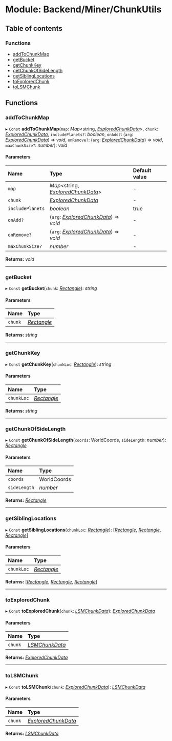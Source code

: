 # Module: Backend/Miner/ChunkUtils

## Table of contents

### Functions

- [addToChunkMap](backend_miner_chunkutils.md#addtochunkmap)
- [getBucket](backend_miner_chunkutils.md#getbucket)
- [getChunkKey](backend_miner_chunkutils.md#getchunkkey)
- [getChunkOfSideLength](backend_miner_chunkutils.md#getchunkofsidelength)
- [getSiblingLocations](backend_miner_chunkutils.md#getsiblinglocations)
- [toExploredChunk](backend_miner_chunkutils.md#toexploredchunk)
- [toLSMChunk](backend_miner_chunkutils.md#tolsmchunk)

## Functions

### addToChunkMap

▸ `Const` **addToChunkMap**(`map`: _Map_<string, [_ExploredChunkData_](../classes/_types_global_globaltypes.exploredchunkdata.md)\>, `chunk`: [_ExploredChunkData_](../classes/_types_global_globaltypes.exploredchunkdata.md), `includePlanets?`: _boolean_, `onAdd?`: (`arg`: [_ExploredChunkData_](../classes/_types_global_globaltypes.exploredchunkdata.md)) => _void_, `onRemove?`: (`arg`: [_ExploredChunkData_](../classes/_types_global_globaltypes.exploredchunkdata.md)) => _void_, `maxChunkSize?`: _number_): _void_

#### Parameters

| Name             | Type                                                                                                | Default value |
| :--------------- | :-------------------------------------------------------------------------------------------------- | :------------ |
| `map`            | _Map_<string, [_ExploredChunkData_](../classes/_types_global_globaltypes.exploredchunkdata.md)\>    | -             |
| `chunk`          | [_ExploredChunkData_](../classes/_types_global_globaltypes.exploredchunkdata.md)                    | -             |
| `includePlanets` | _boolean_                                                                                           | true          |
| `onAdd?`         | (`arg`: [_ExploredChunkData_](../classes/_types_global_globaltypes.exploredchunkdata.md)) => _void_ | -             |
| `onRemove?`      | (`arg`: [_ExploredChunkData_](../classes/_types_global_globaltypes.exploredchunkdata.md)) => _void_ | -             |
| `maxChunkSize?`  | _number_                                                                                            | -             |

**Returns:** _void_

---

### getBucket

▸ `Const` **getBucket**(`chunk`: [_Rectangle_](../interfaces/_types_global_globaltypes.rectangle.md)): _string_

#### Parameters

| Name    | Type                                                                |
| :------ | :------------------------------------------------------------------ |
| `chunk` | [_Rectangle_](../interfaces/_types_global_globaltypes.rectangle.md) |

**Returns:** _string_

---

### getChunkKey

▸ `Const` **getChunkKey**(`chunkLoc`: [_Rectangle_](../interfaces/_types_global_globaltypes.rectangle.md)): _string_

#### Parameters

| Name       | Type                                                                |
| :--------- | :------------------------------------------------------------------ |
| `chunkLoc` | [_Rectangle_](../interfaces/_types_global_globaltypes.rectangle.md) |

**Returns:** _string_

---

### getChunkOfSideLength

▸ `Const` **getChunkOfSideLength**(`coords`: WorldCoords, `sideLength`: _number_): [_Rectangle_](../interfaces/_types_global_globaltypes.rectangle.md)

#### Parameters

| Name         | Type        |
| :----------- | :---------- |
| `coords`     | WorldCoords |
| `sideLength` | _number_    |

**Returns:** [_Rectangle_](../interfaces/_types_global_globaltypes.rectangle.md)

---

### getSiblingLocations

▸ `Const` **getSiblingLocations**(`chunkLoc`: [_Rectangle_](../interfaces/_types_global_globaltypes.rectangle.md)): [[_Rectangle_](../interfaces/_types_global_globaltypes.rectangle.md), [_Rectangle_](../interfaces/_types_global_globaltypes.rectangle.md), [_Rectangle_](../interfaces/_types_global_globaltypes.rectangle.md)]

#### Parameters

| Name       | Type                                                                |
| :--------- | :------------------------------------------------------------------ |
| `chunkLoc` | [_Rectangle_](../interfaces/_types_global_globaltypes.rectangle.md) |

**Returns:** [[_Rectangle_](../interfaces/_types_global_globaltypes.rectangle.md), [_Rectangle_](../interfaces/_types_global_globaltypes.rectangle.md), [_Rectangle_](../interfaces/_types_global_globaltypes.rectangle.md)]

---

### toExploredChunk

▸ `Const` **toExploredChunk**(`chunk`: [_LSMChunkData_](../interfaces/_types_darkforest_api_chunkstoretypes.lsmchunkdata.md)): [_ExploredChunkData_](../classes/_types_global_globaltypes.exploredchunkdata.md)

#### Parameters

| Name    | Type                                                                                  |
| :------ | :------------------------------------------------------------------------------------ |
| `chunk` | [_LSMChunkData_](../interfaces/_types_darkforest_api_chunkstoretypes.lsmchunkdata.md) |

**Returns:** [_ExploredChunkData_](../classes/_types_global_globaltypes.exploredchunkdata.md)

---

### toLSMChunk

▸ `Const` **toLSMChunk**(`chunk`: [_ExploredChunkData_](../classes/_types_global_globaltypes.exploredchunkdata.md)): [_LSMChunkData_](../interfaces/_types_darkforest_api_chunkstoretypes.lsmchunkdata.md)

#### Parameters

| Name    | Type                                                                             |
| :------ | :------------------------------------------------------------------------------- |
| `chunk` | [_ExploredChunkData_](../classes/_types_global_globaltypes.exploredchunkdata.md) |

**Returns:** [_LSMChunkData_](../interfaces/_types_darkforest_api_chunkstoretypes.lsmchunkdata.md)
